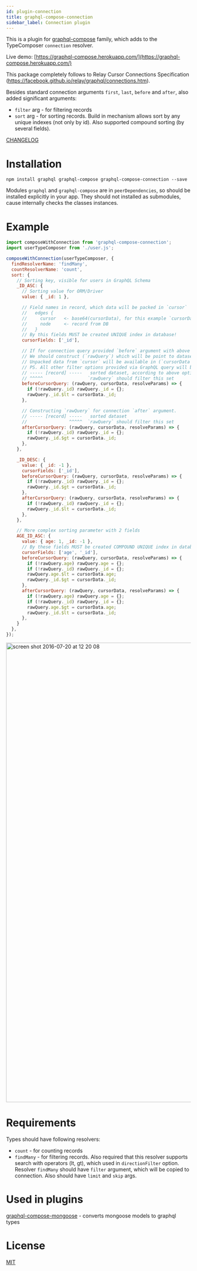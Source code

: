 ```yaml
---
id: plugin-connection
title: graphql-compose-connection
sidebar_label: Connection plugin
---
```


This is a plugin for [graphql-compose](https://github.com/graphql-compose/graphql-compose) family, which adds to the TypeComposer `connection` resolver.

Live demo: [https://graphql-compose.herokuapp.com/](https://graphql-compose.herokuapp.com/)

This package completely follows to Relay Cursor Connections Specification (https://facebook.github.io/relay/graphql/connections.htm).

Besides standard connection arguments `first`, `last`, `before` and `after`, also added significant arguments:
* `filter` arg - for filtering records
* `sort` arg - for sorting records. Build in mechanism allows sort by any unique indexes (not only by id). Also supported compound sorting (by several fields).

[CHANGELOG](https://github.com/graphql-compose/graphql-compose-connection/blob/master/CHANGELOG.md)

Installation
============
```
npm install graphql graphql-compose graphql-compose-connection --save
```

Modules `graphql` and `graphql-compose` are in `peerDependencies`, so should be installed explicitly in your app. They should not installed as submodules, cause internally checks the classes instances.


Example
=======
```js
import composeWithConnection from 'graphql-compose-connection';
import userTypeComposer from './user.js';

composeWithConnection(userTypeComposer, {
  findResolverName: 'findMany',
  countResolverName: 'count',
  sort: {
    // Sorting key, visible for users in GraphQL Schema
    _ID_ASC: {
      // Sorting value for ORM/Driver
      value: { _id: 1 },

      // Field names in record, which data will be packed in `cursor`
      //   edges {
      //     cursor   <- base64(cursorData), for this example `cursorData` = { _id: 334ae453 }
      //     node     <- record from DB
      //   }
      // By this fields MUST be created UNIQUE index in database!
      cursorFields: ['_id'],

      // If for connection query provided `before` argument with above `cursor`.
      // We should construct (`rawQuery`) which will be point to dataset before cursor.
      // Unpacked data from `cursor` will be available in (`cursorData`) argument.
      // PS. All other filter options provided via GraphQL query will be added automatically.
      // ----- [record] -----   sorted dataset, according to above option with `value` name
      // ^^^^^                 `rawQuery` should filter this set    
      beforeCursorQuery: (rawQuery, cursorData, resolveParams) => {
        if (!rawQuery._id) rawQuery._id = {};
        rawQuery._id.$lt = cursorData._id;
      },

      // Constructing `rawQuery` for connection `after` argument.
      // ----- [record] -----   sorted dataset
      //                ^^^^^  `rawQuery` should filter this set    
      afterCursorQuery: (rawQuery, cursorData, resolveParams) => {
        if (!rawQuery._id) rawQuery._id = {};
        rawQuery._id.$gt = cursorData._id;
      },
    },

    _ID_DESC: {
      value: { _id: -1 },
      cursorFields: ['_id'],
      beforeCursorQuery: (rawQuery, cursorData, resolveParams) => {
        if (!rawQuery._id) rawQuery._id = {};
        rawQuery._id.$gt = cursorData._id;
      },
      afterCursorQuery: (rawQuery, cursorData, resolveParams) => {
        if (!rawQuery._id) rawQuery._id = {};
        rawQuery._id.$lt = cursorData._id;
      },
    },

    // More complex sorting parameter with 2 fields
    AGE_ID_ASC: {
      value: { age: 1, _id: -1 },
      // By these fields MUST be created COMPOUND UNIQUE index in database!
      cursorFields: ['age', '_id'],
      beforeCursorQuery: (rawQuery, cursorData, resolveParams) => {
        if (!rawQuery.age) rawQuery.age = {};
        if (!rawQuery._id) rawQuery._id = {};
        rawQuery.age.$lt = cursorData.age;
        rawQuery._id.$gt = cursorData._id;
      },
      afterCursorQuery: (rawQuery, cursorData, resolveParams) => {
        if (!rawQuery.age) rawQuery.age = {};
        if (!rawQuery._id) rawQuery._id = {};
        rawQuery.age.$gt = cursorData.age;
        rawQuery._id.$lt = cursorData._id;
      },
    }
  },
});
```
<img width="1249" alt="screen shot 2016-07-20 at 12 20 08" src="https://cloud.githubusercontent.com/assets/1946920/16976899/67a5e0f8-4e74-11e6-87e5-fc4574deaaab.png">

Requirements
============
Types should have following resolvers:
* `count` - for counting records
* `findMany` - for filtering records. Also required that this resolver supports search with operators (lt, gt), which used in `directionFilter` option. Resolver `findMany` should have `filter` argument, which will be copied to connection. Also should have `limit` and `skip` args.

Used in plugins
===============
[graphql-compose-mongoose](https://github.com/graphql-compose/graphql-compose-mongoose) - converts mongoose models to graphql types


License
=======
[MIT](https://github.com/graphql-compose/graphql-compose-connection/blob/master/LICENSE.md)
